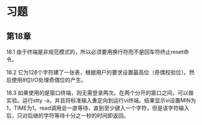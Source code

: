 # 习题

## 第18章

18.1 由于终端是非规范模式的，所以必须要用换行符而不是回车符终止reset命令。

18.2 它为128个字符建了一张表，根据用户的要求设置最高位（奇偶校验位）。然后使用8位I/O处理奇偶位的产生。

18.3 如果使用的是窗口终端，则无需登录两次。在两个分开的窗口之间，可以做实验。运行stty -a，并且将标准输入重定向到运行vi终端。结果显示vi设置MIN为1，TIME为1。read调用会一直等待，直到至少键入一个字符，但是该字符输入后，只对后继的字符等待十分之一秒的时间即返回。